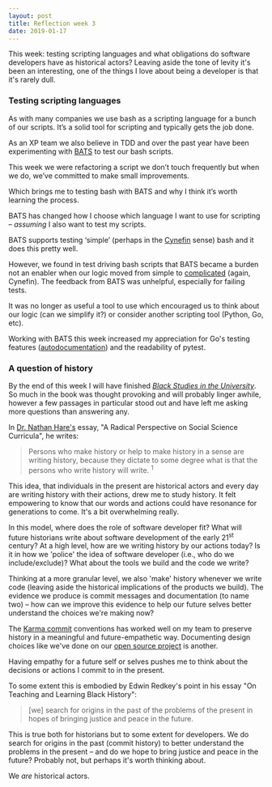 ```yaml
---
layout: post
title: Reflection week 3
date: 2019-01-17
---
```


This week: testing scripting languages and what obligations do software developers have as historical actors? Leaving aside the tone of levity it's been an interesting, one of the things I love about being a developer is that it's rarely dull.


### Testing scripting languages

As with many companies we use bash as a scripting language for a bunch of our scripts. It’s a solid tool for scripting and typically gets the job done. 

As an XP team we also believe in TDD and over the past year have been experimenting with [BATS](https://github.com/sstephenson/bats) to test our bash scripts.

This week we were refactoring a script we don’t touch frequently but when we do, we’ve committed to make small improvements. 

Which brings me to testing bash with BATS and why I think it’s worth learning the process.

BATS has changed how I choose which language I want to use for scripting – _assuming_ I also want to test my scripts. 

BATS supports testing ‘simple’ (perhaps in the [Cynefin](https://en.wikipedia.org/wiki/Cynefin_framework) sense) bash and it does this pretty well. 

However, we found in test driving bash scripts that BATS became a burden not an enabler when our logic moved from simple to [complicated]() (again, Cynefin). The feedback from BATS was unhelpful, especially for failing tests.

It was no longer as useful a tool to use which encouraged us to think about our logic (can we simplify it?) or consider another scripting tool (Python, Go, etc).

Working with BATS this week increased my appreciation for Go's testing features ([autodocumentation]()) and the readability of pytest.

### A question of history

By the end of this week I will have finished [_Black Studies in the University_](https://www.amazon.com/Black-Studies-University-Armstead-Robinson/dp/0300011679). So much in the book was thought provoking and will probably linger awhile, however a few passages in particular stood out and have left me asking more questions than answering any. 

In [Dr. Nathan Hare's](https://en.wikipedia.org/wiki/Nathan_Hare) essay, "A Radical Perspective on Social Science Curricula", he writes: 

> Persons who make history or help to make history in a sense are writing history, because they dictate to some degree what is that the persons who write history will write.
<sup>1</sup>

This idea, that individuals in the present are historical actors and every day are writing history with their actions, drew me to study history. It felt empowering to know that our words and actions could have resonance for generations to come. It's a bit overwhelming really. 

In this model, where does the role of software developer fit? What will future historians write about software development of the early 21<sup>st</sup> century? At a high level, how are we writing history by our actions today? Is it in how we 'police' the idea of software developer (i.e., who do we include/exclude)? What about the tools we build and the code we write? 

Thinking at a more granular level, we also 'make' history whenever we write code (leaving aside the historical implications of the products we build). The evidence we produce is commit messages and documentation (to name two) – how can we improve this evidence to help our future selves better understand the choices we're making now? 

The [Karma commit](http://karma-runner.github.io/3.0/dev/git-commit-msg.html) conventions has worked well on my team to preserve history in a meaningful and future-empathetic way. Documenting design choices like we've done on our [open source project](https://github.com/unruly/unruly-puppet/tree/master/architecture_decisions) is another.

Having empathy for a future self or selves pushes me to think about the decisions or actions I commit to in the present. 

To some extent this is embodied by Edwin Redkey's point in his essay "On Teaching and Learning Black History":

> [we] search for origins in the past of the problems of the present in hopes of bringing justice and peace in the future.  

This is true both for historians but to some extent for developers. We do search for origins in the past (commit history) to better understand the problems in the present – and do we hope to bring justice and peace in the future? Probably not, but perhaps it's worth thinking about.

We _are_ historical actors.


